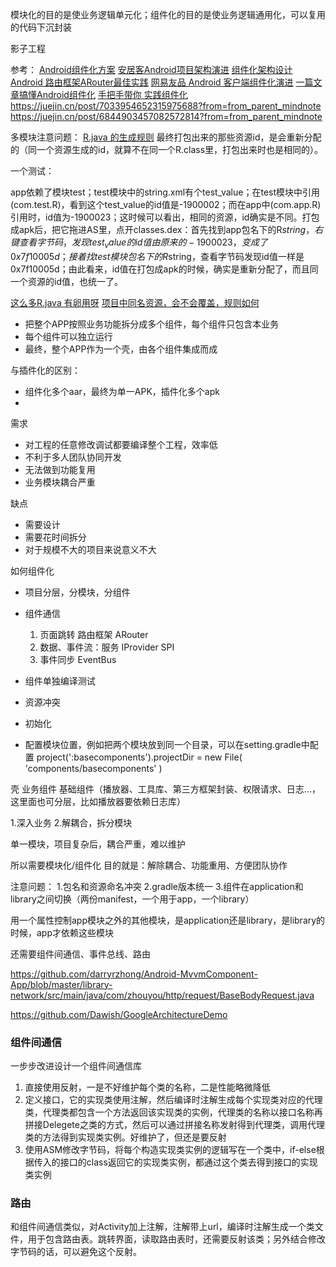模块化的目的是使业务逻辑单元化；组件化的目的是使业务逻辑通用化，可以复用的代码下沉封装

影子工程

参考：
[Android组件化方案](https://blog.csdn.net/guiying712/article/details/55213884)
[安居客Android项目架构演进](https://zhuanlan.zhihu.com/p/25420181)
[组件化架构设计](https://www.jianshu.com/p/06931c9b78dc)
[Android 路由框架ARouter最佳实践](https://blog.csdn.net/zhaoyanjun6/article/details/76165252)
[网易友品 Android 客户端组件化演进](https://mp.weixin.qq.com/s/Xvx8hqjTA21sfaCvGEJSUw)
[一篇文章搞懂Android组件化](https://mp.weixin.qq.com/s/g1XIJ7vPl5yj1_thuV6b9Q)
[手把手带你 实践组件化](https://mp.weixin.qq.com/s/8_8gGpkpO2QFNkWgSRBwIg)
https://juejin.cn/post/7033954652315975688?from=from_parent_mindnote
https://juejin.cn/post/6844903457082572814?from=from_parent_mindnote

多模块注意问题：
[R.java 的生成规则](https://www.wanandroid.com/wenda/show/9067)
最终打包出来的那些资源id，是会重新分配的（同一个资源生成的id，就算不在同一个R.class里，打包出来时也是相同的）。

一个测试：

app依赖了模块test；test模块中的string.xml有个test_value；在test模块中引用(com.test.R)，看到这个test_value的id值是-1900002；而在app中(com.app.R)引用时，id值为-1900023；这时候可以看出，相同的资源，id确实是不同。打包成apk后，把它拖进AS里，点开classes.dex：首先找到app包名下的R$string，右键查看字节码，发现test_value的id值由原来的-1900023，变成了0x7f10005d；接着找test模块包名下的R$string，查看字节码发现id值一样是0x7f10005d；由此看来，id值在打包成apk的时候，确实是重新分配了，而且同一个资源的id值，也统一了。

[这么多R.java 有卵用呀](https://wanandroid.com/wenda/show/9974)
[项目中同名资源，会不会覆盖，规则如何](https://www.wanandroid.com/wenda/show/9088)

* 把整个APP按照业务功能拆分成多个组件，每个组件只包含本业务
* 每个组件可以独立运行
* 最终，整个APP作为一个壳，由各个组件集成而成

与插件化的区别：
* 组件化多个aar，最终为单一APK，插件化多个apk
* 

需求
* 对工程的任意修改调试都要编译整个工程，效率低
* 不利于多人团队协同开发
* 无法做到功能复用
* 业务模块耦合严重

缺点
* 需要设计
* 需要花时间拆分
* 对于规模不大的项目来说意义不大


如何组件化

* 项目分层，分模块，分组件
* 组件通信 
  1. 页面跳转 路由框架 ARouter
  2. 数据、事件流：服务  IProvider SPI
  3. 事件同步 EventBus

* 组件单独编译测试
* 资源冲突
* 初始化
* 配置模块位置，例如把两个模块放到同一个目录，可以在setting.gradle中配置 project(':basecomponents').projectDir = new File( 'components/basecomponents' )


壳
业务组件
基础组件（播放器、工具库、第三方框架封装、权限请求、日志...，这里面也可分层，比如播放器要依赖日志库）



1.深入业务
2.解耦合，拆分模块


单一模块，项目复杂后，耦合严重，难以维护

所以需要模块化/组件化 目的就是：解除耦合、功能重用、方便团队协作

注意问题：
1.包名和资源命名冲突
2.gradle版本统一
3.组件在application和library之间切换（两份manifest，一个用于app，一个library）

用一个属性控制app模块之外的其他模块，是application还是library，是library的时候，app才依赖这些模块

还需要组件间通信、事件总线、路由


https://github.com/darryrzhong/Android-MvvmComponent-App/blob/master/library-network/src/main/java/com/zhouyou/http/request/BaseBodyRequest.java

https://github.com/Dawish/GoogleArchitectureDemo

### 组件间通信
一步步改进设计一个组件间通信库
1. 直接使用反射，一是不好维护每个类的名称，二是性能略微降低
2. 定义接口，它的实现类使用注解，然后编译时注解生成每个实现类对应的代理类，代理类都包含一个方法返回该实现类的实例，代理类的名称以接口名称再拼接Delegete之类的方式，然后可以通过拼接名称发射得到代理类，调用代理类的方法得到实现类实例。好维护了，但还是要反射
3. 使用ASM修改字节码，将每个构造实现类实例的逻辑写在一个类中，if-else根据传入的接口的class返回它的实现类实例，都通过这个类去得到接口的实现类实例

### 路由
和组件间通信类似，对Activity加上注解，注解带上url，编译时注解生成一个类文件，用于包含路由表。跳转界面，读取路由表时，还需要反射该类；另外结合修改字节码的话，可以避免这个反射。